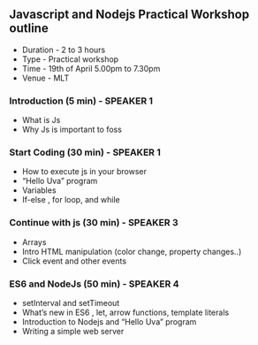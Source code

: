 ## Javascript and Nodejs Practical Workshop outline

- Duration - 2 to 3 hours
- Type - Practical workshop
- Time - 19th of April 5.00pm to 7.30pm
- Venue - MLT

### Introduction (5 min) - SPEAKER 1

- What is Js 
- Why Js is important to foss


### Start Coding (30 min) - SPEAKER 1
- How to execute js in your browser
- “Hello Uva” program
- Variables 
- If-else , for loop, and while

### Continue with js (30 min) - SPEAKER 3
- Arrays
- Intro HTML manipulation (color change, property changes..)
- Click event and other events


### ES6 and NodeJs (50 min) - SPEAKER 4
- setInterval and setTimeout
- What’s new in ES6 , let, arrow functions, template literals 
- Introduction to Nodejs and “Hello Uva” program
- Writing a simple web server
	



